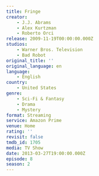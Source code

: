 ```yaml
---
title: Fringe
creator:
    - J.J. Abrams
    - Alex Kurtzman
    - Roberto Orci
release: 2009-11-19T00:00:00.000Z
studios:
    - Warner Bros. Television
    - Bad Robot
original_title: ''
original_language: en
language:
    - English
country:
    - United States
genre:
    - Sci-Fi & Fantasy
    - Drama
    - Mystery
format: Streaming
service: Amazon Prime
venue: Home
rating: ''
revisit: false
tmdb_id: 1705
media: TV Show
date: 2013-03-27T19:00:00.000Z
episode: 8
season: 2
---
```

